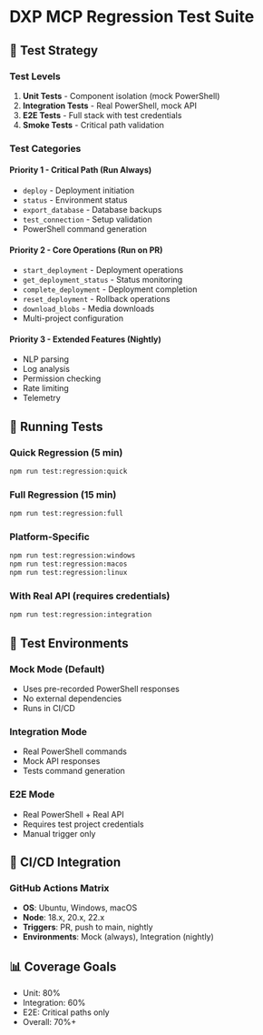 # DXP MCP Regression Test Suite

## 🎯 Test Strategy

### Test Levels
1. **Unit Tests** - Component isolation (mock PowerShell)
2. **Integration Tests** - Real PowerShell, mock API  
3. **E2E Tests** - Full stack with test credentials
4. **Smoke Tests** - Critical path validation

### Test Categories

#### Priority 1 - Critical Path (Run Always)
- `deploy` - Deployment initiation
- `status` - Environment status
- `export_database` - Database backups
- `test_connection` - Setup validation
- PowerShell command generation

#### Priority 2 - Core Operations (Run on PR)
- `start_deployment` - Deployment operations
- `get_deployment_status` - Status monitoring
- `complete_deployment` - Deployment completion
- `reset_deployment` - Rollback operations
- `download_blobs` - Media downloads
- Multi-project configuration

#### Priority 3 - Extended Features (Nightly)
- NLP parsing
- Log analysis
- Permission checking
- Rate limiting
- Telemetry

## 🏃 Running Tests

### Quick Regression (5 min)
```bash
npm run test:regression:quick
```

### Full Regression (15 min)
```bash
npm run test:regression:full
```

### Platform-Specific
```bash
npm run test:regression:windows
npm run test:regression:macos
npm run test:regression:linux
```

### With Real API (requires credentials)
```bash
npm run test:regression:integration
```

## 📍 Test Environments

### Mock Mode (Default)
- Uses pre-recorded PowerShell responses
- No external dependencies
- Runs in CI/CD

### Integration Mode
- Real PowerShell commands
- Mock API responses
- Tests command generation

### E2E Mode
- Real PowerShell + Real API
- Requires test project credentials
- Manual trigger only

## 🔄 CI/CD Integration

### GitHub Actions Matrix
- **OS**: Ubuntu, Windows, macOS
- **Node**: 18.x, 20.x, 22.x
- **Triggers**: PR, push to main, nightly
- **Environments**: Mock (always), Integration (nightly)

## 📊 Coverage Goals
- Unit: 80%
- Integration: 60%
- E2E: Critical paths only
- Overall: 70%+